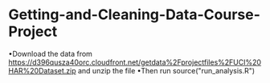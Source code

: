 # Getting-and-Cleaning-Data-Course-Project

  •Download the data from https://d396qusza40orc.cloudfront.net/getdata%2Fprojectfiles%2FUCI%20HAR%20Dataset.zip and unzip the file
  •Then run source("run_analysis.R")

